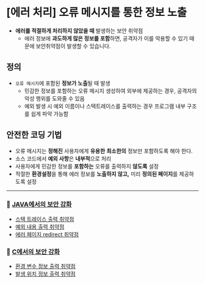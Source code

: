 # [에러 처리] 오류 메시지를 통한 정보 노출

 - **에러를 적절하게 처리하지 않았을 때** 발생하는 보안 취약점
    - 에러 정보에 **과도하게 많은 정보를 포함**하면, 공격자가 이를 악용할 수 있기 때문에  보안취약점이 발생할 수 있습니다.

## 정의

- `오류 메시지`에 포함된 **정보가 노출**될 때 발생
	- 민감한 정보를 포함하는 오류 메시지 생성하여 외부에 제공하는 경우, 공격자의 악성 행위를 도와줄 수 있음
	- 예외 발생 시 예외 이름이나 스택트레이스를 출력하는 경우 프로그램 내부 구조를 쉽게 파악 가능함


## 안전한 코딩 기법

- 오류 메시지는 **정해진** 사용자에게 **유용한** **최소한의** 정보만 포함하도록 해야 한다.
- 소스 코드에서 **예외 사항**은 **내부적**으로 처리
- 사용자에게 민감한 정보를 **포함하는** 오류를 출력하지 **않도록** 설정
- 적절한 **환경설정**을 통해 에러 정보를 **노출하지 않고,** 미리 **정의된 페이지**를 제공하도록 설정


--- 

### 💖 [JAVA에서의 보안 강화](./javaexposure.md)
- [스택 트레이스 출력 취약점](https://github.com/yesyeseo/DevFest-2021-Ewha-Security-Archive/blob/errormsg/errormsg/cexposure.md#-%ED%99%98%EA%B2%BD-%EB%B3%80%EC%88%98-%EC%A0%95%EB%B3%B4-%EC%B6%9C%EB%A0%A5--%EC%A0%95%EC%9D%98%EB%90%9C-%EB%AC%B8%EC%A0%9C-%ED%8C%8C%EC%9D%BC-%EB%85%B8%EC%B6%9C-%EA%B0%80%EB%8A%A5)
- [예외 내용 출력 취약점](https://github.com/yesyeseo/DevFest-2021-Ewha-Security-Archive/blob/errormsg/errormsg/cexposure.md#-%ED%99%98%EA%B2%BD-%EB%B3%80%EC%88%98-%EC%A0%95%EB%B3%B4-%EC%B6%9C%EB%A0%A5--%EC%A0%95%EC%9D%98%EB%90%9C-%EB%AC%B8%EC%A0%9C-%ED%8C%8C%EC%9D%BC-%EB%85%B8%EC%B6%9C-%EA%B0%80%EB%8A%A5)
- [에러 페이지 redirect 취약점](https://github.com/yesyeseo/DevFest-2021-Ewha-Security-Archive/blob/errormsg/errormsg/cexposure.md#-%ED%99%98%EA%B2%BD-%EB%B3%80%EC%88%98-%EC%A0%95%EB%B3%B4-%EC%B6%9C%EB%A0%A5--%EC%A0%95%EC%9D%98%EB%90%9C-%EB%AC%B8%EC%A0%9C-%ED%8C%8C%EC%9D%BC-%EB%85%B8%EC%B6%9C-%EA%B0%80%EB%8A%A5)


### 💖 [C에서의 보안 강화](./cexposure.md)
- [환경 변수 정보 출력 취약점](https://github.com/yesyeseo/DevFest-2021-Ewha-Security-Archive/blob/errormsg/errormsg/cexposure.md#-%ED%99%98%EA%B2%BD-%EB%B3%80%EC%88%98-%EC%A0%95%EB%B3%B4-%EC%B6%9C%EB%A0%A5--%EC%A0%95%EC%9D%98%EB%90%9C-%EB%AC%B8%EC%A0%9C-%ED%8C%8C%EC%9D%BC-%EB%85%B8%EC%B6%9C-%EA%B0%80%EB%8A%A5)
- [발생 위치 정보 출력 취약점](https://github.com/yesyeseo/DevFest-2021-Ewha-Security-Archive/blob/errormsg/errormsg/cexposure.md#-%ED%99%98%EA%B2%BD-%EB%B3%80%EC%88%98-%EC%A0%95%EB%B3%B4-%EC%B6%9C%EB%A0%A5--%EC%A0%95%EC%9D%98%EB%90%9C-%EB%AC%B8%EC%A0%9C-%ED%8C%8C%EC%9D%BC-%EB%85%B8%EC%B6%9C-%EA%B0%80%EB%8A%A5)
